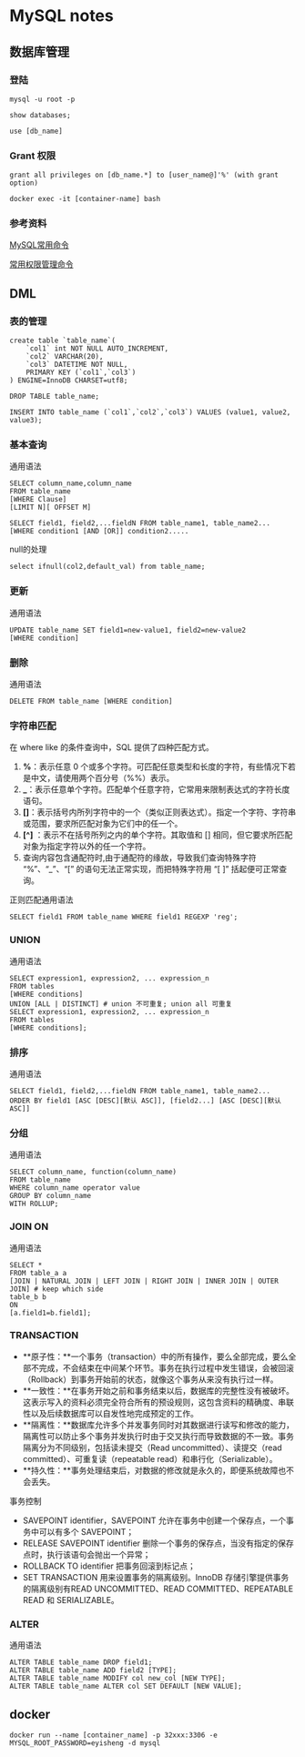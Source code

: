 # MySQL notes

## 数据库管理

### 登陆

` mysql -u root -p `

`show databases;`

`use [db_name]`



### Grant 权限

`grant all privileges on [db_name.*] to [user_name@]'%' (with grant option)`

` docker exec -it [container-name] bash `

### 参考资料

[MySQL常用命令]( https://www.cnblogs.com/bluealine/p/7832219.html )

[常用权限管理命令]( https://www.jianshu.com/p/fd1cb8657702 )



## DML

### 表的管理

```mysql
create table `table_name`(
    `col1` int NOT NULL AUTO_INCREMENT,
    `col2` VARCHAR(20),
    `col3` DATETIME NOT NULL,
    PRIMARY KEY (`col1`,`col3`)
) ENGINE=InnoDB CHARSET=utf8;
```

```mysql
DROP TABLE table_name;
```

```mysql
INSERT INTO table_name (`col1`,`col2`,`col3`) VALUES (value1, value2, value3);
```

### 基本查询

通用语法

```mysql
SELECT column_name,column_name
FROM table_name
[WHERE Clause]
[LIMIT N][ OFFSET M]

SELECT field1, field2,...fieldN FROM table_name1, table_name2...
[WHERE condition1 [AND [OR]] condition2.....
```

null的处理

```mysql
select ifnull(col2,default_val) from table_name;
```

### 更新

通用语法

```mysql
UPDATE table_name SET field1=new-value1, field2=new-value2
[WHERE condition]
```

### 删除

通用语法

```mysql
DELETE FROM table_name [WHERE condition]
```

### 字符串匹配

在 where like 的条件查询中，SQL 提供了四种匹配方式。

1. **%**：表示任意 0 个或多个字符。可匹配任意类型和长度的字符，有些情况下若是中文，请使用两个百分号（%%）表示。
2. **_**：表示任意单个字符。匹配单个任意字符，它常用来限制表达式的字符长度语句。
3. **[]**：表示括号内所列字符中的一个（类似正则表达式）。指定一个字符、字符串或范围，要求所匹配对象为它们中的任一个。
4. **[^]** ：表示不在括号所列之内的单个字符。其取值和 [] 相同，但它要求所匹配对象为指定字符以外的任一个字符。
5. 查询内容包含通配符时,由于通配符的缘故，导致我们查询特殊字符 “%”、“_”、“[” 的语句无法正常实现，而把特殊字符用 “[ ]” 括起便可正常查询。

正则匹配通用语法

```mysql
SELECT field1 FROM table_name WHERE field1 REGEXP 'reg';
```

### UNION

通用语法

```mysql
SELECT expression1, expression2, ... expression_n
FROM tables
[WHERE conditions]
UNION [ALL | DISTINCT] # union 不可重复; union all 可重复
SELECT expression1, expression2, ... expression_n
FROM tables
[WHERE conditions];
```

### 排序

通用语法

```mysql
SELECT field1, field2,...fieldN FROM table_name1, table_name2...
ORDER BY field1 [ASC [DESC][默认 ASC]], [field2...] [ASC [DESC][默认 ASC]]
```

### 分组

通用语法

```mysql
SELECT column_name, function(column_name)
FROM table_name
WHERE column_name operator value
GROUP BY column_name
WITH ROLLUP;
```

### JOIN ON

通用语法

```mysql
SELECT *
FROM table_a a 
[JOIN | NATURAL JOIN | LEFT JOIN | RIGHT JOIN | INNER JOIN | OUTER JOIN] # keep which side
table_b b
ON 
[a.field1=b.field1];
```

### TRANSACTION

- **原子性：**一个事务（transaction）中的所有操作，要么全部完成，要么全部不完成，不会结束在中间某个环节。事务在执行过程中发生错误，会被回滚（Rollback）到事务开始前的状态，就像这个事务从来没有执行过一样。
- **一致性：**在事务开始之前和事务结束以后，数据库的完整性没有被破坏。这表示写入的资料必须完全符合所有的预设规则，这包含资料的精确度、串联性以及后续数据库可以自发性地完成预定的工作。
- **隔离性：**数据库允许多个并发事务同时对其数据进行读写和修改的能力，隔离性可以防止多个事务并发执行时由于交叉执行而导致数据的不一致。事务隔离分为不同级别，包括读未提交（Read uncommitted）、读提交（read committed）、可重复读（repeatable read）和串行化（Serializable）。
- **持久性：**事务处理结束后，对数据的修改就是永久的，即便系统故障也不会丢失。

事务控制

- SAVEPOINT identifier，SAVEPOINT 允许在事务中创建一个保存点，一个事务中可以有多个 SAVEPOINT；
- RELEASE SAVEPOINT identifier 删除一个事务的保存点，当没有指定的保存点时，执行该语句会抛出一个异常；
- ROLLBACK TO identifier 把事务回滚到标记点；
- SET TRANSACTION 用来设置事务的隔离级别。InnoDB 存储引擎提供事务的隔离级别有READ UNCOMMITTED、READ COMMITTED、REPEATABLE READ 和 SERIALIZABLE。

### ALTER

通用语法

```mysql
ALTER TABLE table_name DROP field1;
ALTER TABLE table_name ADD field2 [TYPE];
ALTER TABLE table_name MODIFY col new_col [NEW TYPE];
ALTER TABLE table_name ALTER col SET DEFAULT [NEW VALUE];
```





## docker

`docker run --name [container_name] -p 32xxx:3306 -e MYSQL_ROOT_PASSWORD=eyisheng -d mysql`

